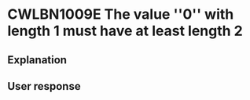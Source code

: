 # CWLBN1009E The value ''0'' with length 1 must have at least length 2

## Explanation

## User response